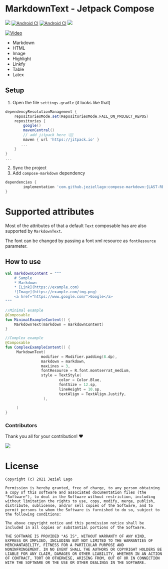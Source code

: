 # MarkdownText - Jetpack Compose
[![](https://androidweekly.net/issues/issue-456/badge)](https://androidweekly.net/issues/issue-456)
[![Android CI](https://github.com/jeziellago/compose-markdown/actions/workflows/ci.yml/badge.svg?branch=main)](https://github.com/jeziellago/compose-markdown/actions/workflows/ci.yml) [![Android CI](https://github.com/jeziellago/compose-markdown/actions/workflows/android-test.yml/badge.svg?branch=main)](https://github.com/jeziellago/compose-markdown/actions/workflows/android-test.yml) [![](https://jitpack.io/v/jeziellago/compose-markdown.svg)](https://jitpack.io/#jeziellago/compose-markdown)

[![Video]()](https://github.com/jeziellago/compose-markdown/assets/8452419/0e17e3d9-4eb1-44cb-8b63-5056fe74395e)
- Markdown
- HTML
- Image
- Highlight
- Linkfy
- Table
- Latex
## Setup
1. Open the file `settings.gradle` (it looks like that)
```groovy
dependencyResolutionManagement {
    repositoriesMode.set(RepositoriesMode.FAIL_ON_PROJECT_REPOS)
    repositories {
        google()
        mavenCentral()
        // add jitpack here 👇🏽
        maven { url 'https://jitpack.io' }
       ...
    }
} 
...
```
2. Sync the project
3. Add `compose-markdown` dependency
```groovy
dependencies {
        implementation 'com.github.jeziellago:compose-markdown:{LAST-RELEASE}'
}
```

# Supported attributes

Most of the attributes of that a default `Text` composable has are also supported by `MarkdownText`.

The font can be changed by passing a font xml resource as `fontResource` parameter. 

## How to use
```kotlin  
val markdownContent = """  
	# Sample  
	* Markdown  
	* [Link](https://example.com)  
	![Image](https://example.com/img.png)  
	<a href="https://www.google.com/">Google</a>  
"""

//Minimal example
@Composable  
fun MinimalExampleContent() {  
    MarkdownText(markdown = markdownContent)  
} 

//Complex example
@Composable  
fun ComplexExampleContent() {  
     MarkdownText(
                modifier = Modifier.padding(8.dp),
                markdown = markdown,
                maxLines = 3,
                fontResource = R.font.montserrat_medium,
                style = TextStyle(
                        color = Color.Blue,
                        fontSize = 12.sp,
                        lineHeight = 10.sp,
                        textAlign = TextAlign.Justify,
                 ),
              
     )  
}  
```  

### Contributors

Thank you all for your contribution! ❤️

<a href="https://github.com/jeziellago/compose-markdown/graphs/contributors">
  <img src="https://contrib.rocks/image?repo=jeziellago/compose-markdown" />
</a>



# License
```  
Copyright (c) 2021 Jeziel Lago  
  
Permission is hereby granted, free of charge, to any person obtaining  
a copy of this software and associated documentation files (the  
"Software"), to deal in the Software without restriction, including  
without limitation the rights to use, copy, modify, merge, publish,  
distribute, sublicense, and/or sell copies of the Software, and to  
permit persons to whom the Software is furnished to do so, subject to  
the following conditions:  
  
The above copyright notice and this permission notice shall be  
included in all copies or substantial portions of the Software.  
  
THE SOFTWARE IS PROVIDED "AS IS", WITHOUT WARRANTY OF ANY KIND,  
EXPRESS OR IMPLIED, INCLUDING BUT NOT LIMITED TO THE WARRANTIES OF  
MERCHANTABILITY, FITNESS FOR A PARTICULAR PURPOSE AND  
NONINFRINGEMENT. IN NO EVENT SHALL THE AUTHORS OR COPYRIGHT HOLDERS BE  
LIABLE FOR ANY CLAIM, DAMAGES OR OTHER LIABILITY, WHETHER IN AN ACTION  
OF CONTRACT, TORT OR OTHERWISE, ARISING FROM, OUT OF OR IN CONNECTION  
WITH THE SOFTWARE OR THE USE OR OTHER DEALINGS IN THE SOFTWARE.  
```
